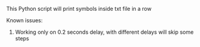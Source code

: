 This Python script will print symbols inside txt file in a row

Known issues:
1) Working only on 0.2 seconds delay, with different delays will skip some steps

